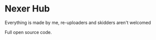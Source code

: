 # Nexer Hub
Everything is made by me, re-uploaders and skidders aren't welcomed

Full open source code.
